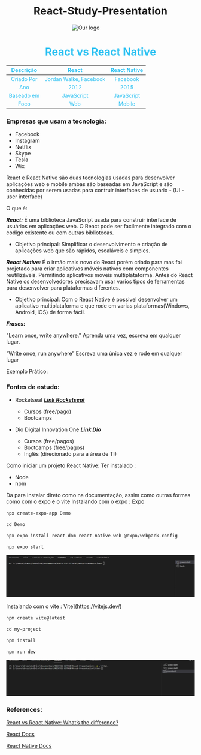 
# <h1 style="font-size:2em; text-align:center">React-Study-Presentation</h1>

<img 
    style="display: block; 
           margin-left: auto;
           margin-right: auto;
           width: 30%;"
    src="https://th.bing.com/th/id/R.f81a6f373c244b1f70f4b7402b5ab372?rik=rbXh4ieLuKt%2bmA&riu=http%3a%2f%2flogos-download.com%2fwp-content%2fuploads%2f2016%2f09%2fReact_logo_logotype_emblem.png&ehk=QhGOkKcUKCU7FBQgHOajOiJqJBACUTD2Ni6LsfqzCEA%3d&risl=&pid=ImgRaw&r=0" 
    alt="Our logo">
</img>

<!--![alt text](https://th.bing.com/th/id/R.f81a6f373c244b1f70f4b7402b5ab372?rik=rbXh4ieLuKt%2bmA&riu=http%3a%2f%2flogos-download.com%2fwp-content%2fuploads%2f2016%2f09%2fReact_logo_logotype_emblem.png&ehk=QhGOkKcUKCU7FBQgHOajOiJqJBACUTD2Ni6LsfqzCEA%3d&risl=&pid=ImgRaw&r=0)-->

<h1 style="color:rgb(43, 193, 242);font-size:2em; text-align: center">React vs React Native</h1>

<div style="margin-left: auto;
            margin-right: auto;
            color:rgb(43, 193, 242)"
            >

|Descrição  | React| React Native|
|:-----:    |:-----:|:-----------:|
|Criado Por |  Jordan Walke, Facebook  |    Facebook     |
|Ano        | 2012  | 2015  |
|Baseado em | JavaScript | JavaScript |
|Foco | Web  |     Mobile    |

</div>

### Empresas que usam a tecnologia:
* Facebook
* Instagram
* Netflix
* Skype
* Tesla
* Wix


React e React Native são duas tecnologias usadas para desenvolver aplicações web e mobile ambas são baseadas em JavaScript e são conhecidas por serem usadas para contruir interfaces de usuario - (UI - user interface) 

O que é:

***React:***  É uma biblioteca JavaScript usada para construir interface de usuários em aplicações web. O React pode ser facilmente integrado com o codigo existente ou com outras bibliotecas.

- Objetivo principal: Simplificar o desenvolvimento e criação de aplicações web que são rápidos, escaláveis e simples.

***React Native:*** É o irmão mais novo do React porém criado para mas foi projetado para criar aplicativos móveis nativos com componentes reutilizáveis. Permitindo aplicativos móveis multiplataforma. Antes do React Native os desenvolvedores precisavam usar varios tipos de ferramentas para desenvolver para plataformas diferentes.

- Objetivo principal: Com o React Native é possivel desenvolver um aplicativo multiplataforma e que rode em varias plataformas(Windows, Android, iOS) de forma fácil.

***Frases:*** 

"Learn once, write anywhere."
Aprenda uma vez, escreva em qualquer lugar.

“Write once, run anywhere”
Escreva uma única vez e rode em qualquer lugar


Exemplo Prático:


### Fontes de estudo:
- Rocketseat [***Link Rocketseat***](https://www.rocketseat.com.br/)
    - Cursos  (free/pago)
    - Bootcamps
    
- Dio Digital Innovation One [***Link Dio***](https://www.dio.me/en/sign-in)
    - Cursos (free/pagos)
    - Bootcamps (free/pagos)
    - Inglês (direcionado para a área de TI)
    



Como iniciar um projeto React Native: 
Ter instalado :
 - Node
 - npm

 Da para instalar direto como na documentação, assim  como outras formas como com o expo e o vite
Instalando com o expo : [Expo](https://docs.expo.dev/)
```
npx create-expo-app Demo
```
```
cd Demo
```
```
npx expo install react-dom react-native-web @expo/webpack-config
```
```
npx expo start
```

![Alt Text](./Docs/Expo.gif)

Instalando com o vite : Vite](https://vitejs.dev/)

```
npm create vite@latest
```
```
cd my-project
```
```
npm install
```
```
npm run dev
```
![Alt Text](./Docs/Vite.gif)

### References:

[React vs React Native: What’s the difference?](https://devskiller.com/react-vs-react-native-whats-the-difference/)

[React Docs](https://reactjs.org/)

[React Native Docs](https://reactnative.dev/)
